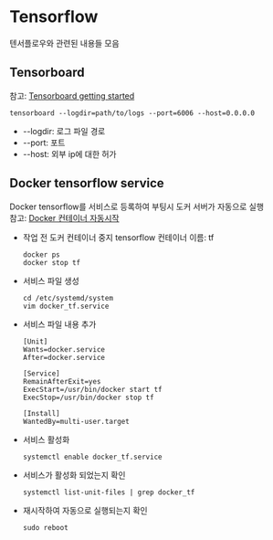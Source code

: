 # Tensorflow
텐서플로우와 관련된 내용들 모음

## Tensorboard
참고: [Tensorboard getting started](https://www.tensorflow.org/tensorboard/get_started)
```
tensorboard --logdir=path/to/logs --port=6006 --host=0.0.0.0
```	
* --logdir: 로그 파일 경로
* --port: 포트 
* --host: 외부 ip에 대한 허가

## Docker tensorflow service
Docker tensorflow를 서비스로 등록하여 부팅시 도커 서버가 자동으로 실행  
참고: [Docker 컨테이너 자동시작](https://help.iwinv.kr/manual/read.html?idx=572)

* 작업 전 도커 컨테이너 중지
tensorflow 컨테이너 이름: tf
    ```
    docker ps
    docker stop tf
    ```
* 서비스 파일 생성
    ```
    cd /etc/systemd/system
    vim docker_tf.service
    ```
* 서비스 파일 내용 추가
    ```
    [Unit]
    Wants=docker.service
    After=docker.service
    
    [Service]
    RemainAfterExit=yes
    ExecStart=/usr/bin/docker start tf
    ExecStop=/usr/bin/docker stop tf
    
    [Install]
    WantedBy=multi-user.target
    ```
* 서비스 활성화
    ```
    systemctl enable docker_tf.service
    ```
* 서비스가 활성화 되었는지 확인
    ```
    systemctl list-unit-files | grep docker_tf
    ```
* 재시작하여 자동으로 실행되는지 확인
    ```
    sudo reboot
    ```


